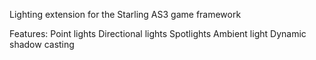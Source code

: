 Lighting extension for the Starling AS3 game framework

Features:
Point lights
Directional lights
Spotlights
Ambient light
Dynamic shadow casting